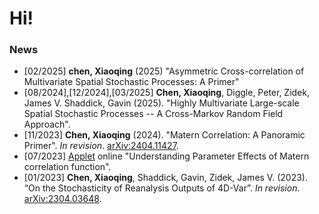 # Hi! 

### News
- [02/2025] **chen, Xiaoqing** (2025) "Asymmetric Cross-correlation of Multivariate Spatial Stochastic Processes: A Primer"
- [08/2024],[12/2024],[03/2025] **Chen, Xiaoqing**, Diggle, Peter, Zidek, James V. Shaddick, Gavin (2025). "Highly Multivariate Large-scale Spatial Stochastic Processes -- A Cross-Markov Random Field Approach". 
-  [11/2023] **Chen, Xiaoqing** (2024). "Matern Correlation: A Panoramic Primer". _In revision_. [arXiv:2404.11427](https://arxiv.org/abs/2404.11427).
-  [07/2023] [Applet](https://xiaoqingchen.shinyapps.io/Matern_Tutorial/) online "Understanding Parameter Effects of Matern correlation function". 
-  [01/2023] **Chen, Xiaoqing**, Shaddick, Gavin, Zidek, James V. (2023). “On the Stochasticity of Reanalysis Outputs of 4D-Var”. _In revision_. [arXiv:2304.03648](https://arxiv.org/abs/2304.03648). 


